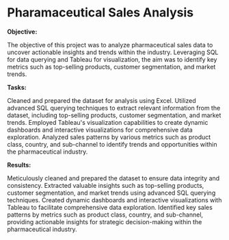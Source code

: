 # Pharamaceutical Sales Analysis

**Objective:**

The objective of this project was to analyze pharmaceutical sales data to uncover actionable insights and trends within the industry. Leveraging SQL for data querying and Tableau for visualization, the aim was to identify key metrics such as top-selling products, customer segmentation, and market trends.

**Tasks:**

Cleaned and prepared the dataset for analysis using Excel.
Utilized advanced SQL querying techniques to extract relevant information from the dataset, including top-selling products, customer segmentation, and market trends.
Employed Tableau's visualization capabilities to create dynamic dashboards and interactive visualizations for comprehensive data exploration.
Analyzed sales patterns by various metrics such as product class, country, and sub-channel to identify trends and opportunities within the pharmaceutical industry.

**Results:**

Meticulously cleaned and prepared the dataset to ensure data integrity and consistency.
Extracted valuable insights such as top-selling products, customer segmentation, and market trends using advanced SQL querying techniques.
Created dynamic dashboards and interactive visualizations with Tableau to facilitate comprehensive data exploration.
Identified key sales patterns by metrics such as product class, country, and sub-channel, providing actionable insights for strategic decision-making within the pharmaceutical industry.
